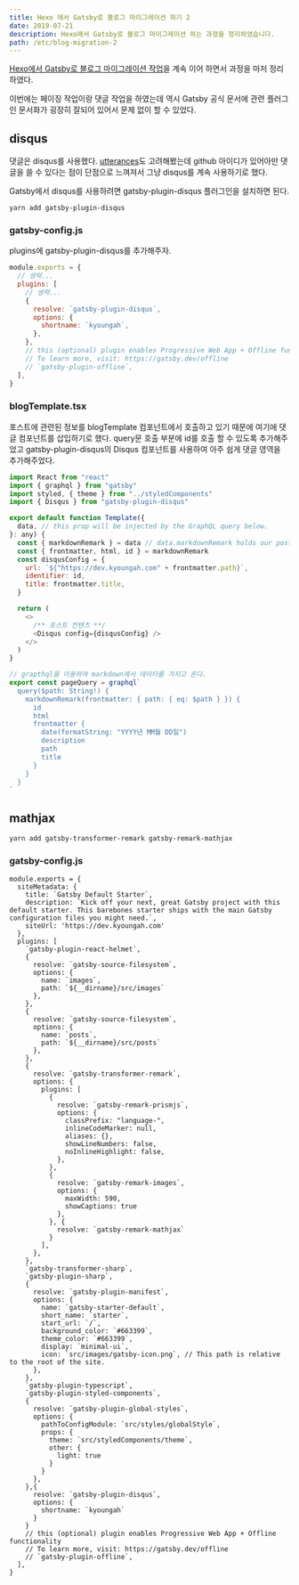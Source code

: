 ```yaml
---
title: Hexo 에서 Gatsby로 블로그 마이그레이션 하기 2
date: 2019-07-21
description: Hexo에서 Gatsby로 블로그 마이그레이션 하는 과정을 정리하였습니다.
path: /etc/blog-migration-2
---
```


[Hexo에서 Gatsby로 블로그 마이그레이션 작업](/etc/blog-migration/)을 계속 이어 하면서 과정을 마저 정리 하였다.

이번에는 페이징 작업이랑 댓글 작업을 하였는데 역시 Gatsby 공식 문서에 관련 플러그인 문서화가 굉장히 잘되어 있어서 문제 없이 할 수 있었다.

## disqus

댓글은 disqus를 사용했다. [utterances](https://github.com/utterance/utterances)도 고려해봤는데 github 아이디가 있어아만 댓글을 쓸 수 있다는 점이 단점으로 느껴져서 그냥 disqus를 계속 사용하기로 했다.

Gatsby에서 disqus를 사용하려면 gatsby-plugin-disqus 플러그인을 설치하면 된다.

```
yarn add gatsby-plugin-disqus
```

### gatsby-config.js

plugins에 gatsby-plugin-disqus를 추가해주자.

```javascript
module.exports = {
  // 생략...
  plugins: [
    // 생략...
    {
      resolve: `gatsby-plugin-disqus`,
      options: {
        shortname: `kyoungah`,
      },
    },
    // this (optional) plugin enables Progressive Web App + Offline functionality
    // To learn more, visit: https://gatsby.dev/offline
    // `gatsby-plugin-offline`,
  ],
}
```

### blogTemplate.tsx

포스트에 관련된 정보를 blogTemplate 컴포넌트에서 호출하고 있기 때문에 여기에 댓글 컴포넌트를 삽입하기로 했다. query문 호출 부분에 id를 호출 할 수 있도록 추가해주었고 gatsby-plugin-disqus의 Disqus 컴포넌트를 사용하여 아주 쉽게 댓글 영역을 추가해주었다.

```javascript
import React from "react"
import { graphql } from "gatsby"
import styled, { theme } from "../styledComponents"
import { Disqus } from "gatsby-plugin-disqus"

export default function Template({
  data, // this prop will be injected by the GraphQL query below.
}: any) {
  const { markdownRemark } = data // data.markdownRemark holds our post data
  const { frontmatter, html, id } = markdownRemark
  const disqusConfig = {
    url: `${"https://dev.kyoungah.com" + frontmatter.path}`,
    identifier: id,
    title: frontmatter.title,
  }

  return (
    <>
      /** 포스트 컨텐츠 **/
      <Disqus config={disqusConfig} />
    </>
  )
}

// grapthql을 이용하여 markdown에서 데이터를 가지고 온다.
export const pageQuery = graphql`
  query($path: String!) {
    markdownRemark(frontmatter: { path: { eq: $path } }) {
      id
      html
      frontmatter {
        date(formatString: "YYYY년 MM월 DD일")
        description
        path
        title
      }
    }
  }
`
```

## mathjax

```
yarn add gatsby-transformer-remark gatsby-remark-mathjax
```

### gatsby-config.js
```
module.exports = {
  siteMetadata: {
    title: `Gatsby Default Starter`,
    description: `Kick off your next, great Gatsby project with this default starter. This barebones starter ships with the main Gatsby configuration files you might need.`,
    siteUrl: 'https://dev.kyoungah.com'
  },
  plugins: [
    `gatsby-plugin-react-helmet`,
    {
      resolve: `gatsby-source-filesystem`,
      options: {
        name: `images`,
        path: `${__dirname}/src/images`
      },
    },
    {
      resolve: `gatsby-source-filesystem`,
      options: {
        name: `posts`,
        path: `${__dirname}/src/posts`
      },
    },
    {
      resolve: `gatsby-transformer-remark`,
      options: {
        plugins: [
          {
            resolve: `gatsby-remark-prismjs`,
            options: {
              classPrefix: "language-",
              inlineCodeMarker: null,
              aliases: {},
              showLineNumbers: false,
              noInlineHighlight: false,
            },
          },
          {
            resolve: `gatsby-remark-images`,
            options: {
              maxWidth: 590,
              showCaptions: true
            },
          }, {
            resolve: `gatsby-remark-mathjax`
          }
        ],
      },
    },
    `gatsby-transformer-sharp`,
    `gatsby-plugin-sharp`,
    {
      resolve: `gatsby-plugin-manifest`,
      options: {
        name: `gatsby-starter-default`,
        short_name: `starter`,
        start_url: `/`,
        background_color: `#663399`,
        theme_color: `#663399`,
        display: `minimal-ui`,
        icon: `src/images/gatsby-icon.png`, // This path is relative to the root of the site.
      },
    },
    `gatsby-plugin-typescript`,
    `gatsby-plugin-styled-components`,
    {
      resolve: `gatsby-plugin-global-styles`,
      options: {
        pathToConfigModule: `src/styles/globalStyle`,
        props: {
          theme: `src/styledComponents/theme`,
          other: {
            light: true
          }
        }
      },
    },{
      resolve: `gatsby-plugin-disqus`,
      options: {
        shortname: `kyoungah`
      }
    }
    // this (optional) plugin enables Progressive Web App + Offline functionality
    // To learn more, visit: https://gatsby.dev/offline
    // `gatsby-plugin-offline`,
  ],
}

```